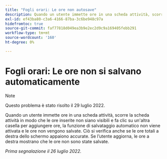 ```yaml
---
title: "Fogli orari: Le ore non autosave"
description: Quando un utente immette ore in una scheda attività, scorre la scheda attività in modo che le ore inserite non siano visibili e fa clic su un'altra casella per aggiungere ore, la funzione di salvataggio automatico non viene attivata e le ore non vengono salvate. Ciò si verifica anche se le ore totali a destra dello schermo appaiono accurate. Se l’utente aggiorna, le ore a destra mostrano che le ore non sono state salvate.
exl-id: ef43ba80-c3a6-4166-87ba-3c6be948c97a
hidefromtoc: true
source-git-commit: faf77818d049ea3b9e2ec2d9c9a169405febb291
workflow-type: tm+mt
source-wordcount: '160'
ht-degree: 0%

---
```


# Fogli orari: Le ore non si salvano automaticamente

>[!NOTE]
>
>Questo problema è stato risolto il 29 luglio 2022.

Quando un utente immette ore in una scheda attività, scorre la scheda attività in modo che le ore inserite non siano visibili e fa clic su un&#39;altra casella per aggiungere ore, la funzione di salvataggio automatico non viene attivata e le ore non vengono salvate. Ciò si verifica anche se le ore totali a destra dello schermo appaiono accurate. Se l’utente aggiorna, le ore a destra mostrano che le ore non sono state salvate.

_Prima segnalazione il 26 luglio 2022._
